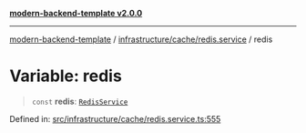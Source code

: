 [**modern-backend-template v2.0.0**](../../../../README.md)

***

[modern-backend-template](../../../../modules.md) / [infrastructure/cache/redis.service](../README.md) / redis

# Variable: redis

> `const` **redis**: [`RedisService`](../classes/RedisService.md)

Defined in: [src/infrastructure/cache/redis.service.ts:555](https://github.com/maemreyo/saas-4cus-nodejs/blob/1a77de11cd6eaefe66c31c7f5de281673fc25ce5/src/infrastructure/cache/redis.service.ts#L555)
